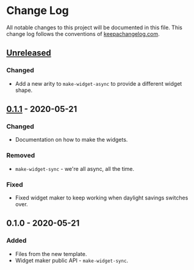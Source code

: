 # Change Log
All notable changes to this project will be documented in this file. This change log follows the conventions of [keepachangelog.com](http://keepachangelog.com/).

## [Unreleased]
### Changed
- Add a new arity to `make-widget-async` to provide a different widget shape.

## [0.1.1] - 2020-05-21
### Changed
- Documentation on how to make the widgets.

### Removed
- `make-widget-sync` - we're all async, all the time.

### Fixed
- Fixed widget maker to keep working when daylight savings switches over.

## 0.1.0 - 2020-05-21
### Added
- Files from the new template.
- Widget maker public API - `make-widget-sync`.

[Unreleased]: https://github.com/your-name/shire-next-top-model/compare/0.1.1...HEAD
[0.1.1]: https://github.com/your-name/shire-next-top-model/compare/0.1.0...0.1.1
